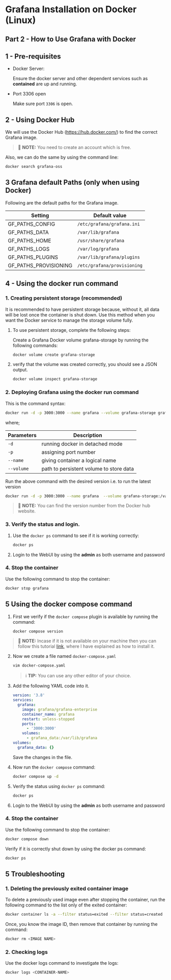 # Grafana Installation on Docker (Linux)

## Part 2 - How to Use Grafana with Docker


## 1 - Pre-requisites

- Docker Server:
  
    Ensure the docker server and other dependent services such as **contained** are up and running.

- Port 3306 open
  
    Make sure port `3306` is open.


## 2 - Using Docker Hub

We will use the Docker Hub (https://hub.docker.com/) to find the correct Grafana image.

>📌 **NOTE:** You need to create an account which is free.

Also, we can do the same by using the command line:

```sh
docker search grafana-oss
```

## 3 Grafana default Paths (only when using Docker)

Following are the default paths for the Grafana image.

|  Setting      	|  Default value |
|-------------------|---------------|
|GF_PATHS_CONFIG |	`/etc/grafana/grafana.ini` |
|GF_PATHS_DATA |	`/var/lib/grafana` |
|GF_PATHS_HOME |	`/usr/share/grafana` |
|GF_PATHS_LOGS	| `/var/log/grafana` |
|GF_PATHS_PLUGINS | `/var/lib/grafana/plugins` |
|GF_PATHS_PROVISIONING |	`/etc/grafana/provisioning` |

## 4 - Using the docker run command

### 1. Creating persistent storage (recommended)
It is recommended to have persistent storage because, without it, all data will be lost once the container is shut down. Use this method when you want the Docker service to manage the storage volume fully.

  1. To use persistent storage, complete the following steps:

     Create a Grafana Docker volume grafana-storage by running the following commands:


      ```sh
      docker volume create grafana-storage
      ```

  2. verify that the volume was created correctly, you should see a JSON output.

     ```sh
     docker volume inspect grafana-storage
     ```

### 2. Deploying Grafana using the docker run command

This is the command syntax:

```sh
docker run -d -p 3000:3000 --name grafana --volume grafana-storage grafana/grafana-oss:<version number>
```

where;
      
|  Parameters      	|  Description |
|-------------------|---------------|
|`-d` | running docker in detached mode |
|`-p` | assigning port number  |
|`--name` | giving container a logical name |
|`--volume` | path to persistent volume to store data |

Run the above command with the desired version i.e. to run the latest version

```sh
docker run -d -p 3000:3000 --name grafana  --volume grafana-storage:/var/lib/grafana grafana/grafana-oss:latest
```

>📌 **NOTE:** You can find the version number from the Docker hub website.


### 3. Verify the status and login.

1. Use the `docker ps` command to see if it is working correctly:
   ```sh
   docker ps
   ```

2. Login to the WebUI by using the **admin** as both username and password


### 4. Stop the container

Use the following command to stop the container:

```sh
docker stop grafana
```



## 5 Using the docker compose command

1. First we verify if the `docker compose` plugin is available by running the command:

    ```sh
    docker compose version
    ```

>📌 **NOTE:** Incase if it is not available on your machine then you can follow this tutorial [link](https://github.com/usmangt/learning-grafana/blob/master/chapter-01/installation/install-on-docker-part-1.md#4--install-docker-engine), where I have explained as how to install it.


2. Now we create a file named `docker-compose.yaml`

    ```sh
    vim docker-compose.yaml
    ```
    >ℹ️ **TIP:** You can use any other editor of your choice.


3. Add the following YAML code into it.

    ```yaml
    version: '3.8'
    services:
      grafana:
        image: grafana/grafana-enterprise
        container_name: grafana
        restart: unless-stopped
        ports:
          - '3000:3000'
        volumes:
          - grafana_data:/var/lib/grafana
    volumes:
      grafana_data: {}
    ```

    Save the changes in the file.


4. Now run the `docker compose` command:

    ```sh
    docker compose up -d
    ```

5. Verify the status using `docker ps` command:

    ```sh
    docker ps
    ```   

6. Login to the WebUI by using the **admin** as both username and password


### 4. Stop the container

Use the following command to stop the container:

```sh
docker compose down
```
Verify if it is correctly shut down by using the docker ps command:

```sh
docker ps
```

## 5 Troubleshooting

### 1. Deleting the previously exited container image

To delete a previously used image even after stopping the container, run the following command to the list only of the exited container:

```sh
docker container ls -a --filter status=exited --filter status=created 
```

Once, you know the image ID, then remove that container by running the command:

```sh
docker rm <IMAGE NAME>
```


### 2. Checking logs

Use the docker logs command to investigate the logs:


```sh
docker logs <CONTAINER-NAME>
```






<!---
//comment
[root@centos7 ~]# docker inspect grafana/grafana - for inspecting path

-->




